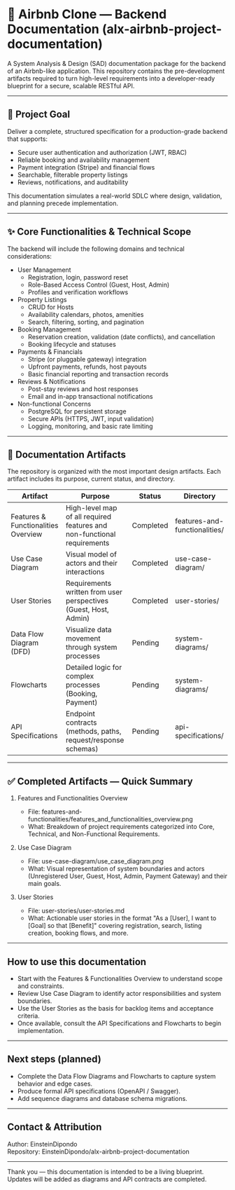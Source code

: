 # 🏡 Airbnb Clone — Backend Documentation (alx-airbnb-project-documentation)

A System Analysis & Design (SAD) documentation package for the backend of an Airbnb-like application. This repository contains the pre-development artifacts required to turn high-level requirements into a developer-ready blueprint for a secure, scalable RESTful API.

---

## 🎯 Project Goal

Deliver a complete, structured specification for a production-grade backend that supports:

- Secure user authentication and authorization (JWT, RBAC)
- Reliable booking and availability management
- Payment integration (Stripe) and financial flows
- Searchable, filterable property listings
- Reviews, notifications, and auditability

This documentation simulates a real-world SDLC where design, validation, and planning precede implementation.

---

## ✨ Core Functionalities & Technical Scope

The backend will include the following domains and technical considerations:

- User Management
  - Registration, login, password reset
  - Role-Based Access Control (Guest, Host, Admin)
  - Profiles and verification workflows
- Property Listings
  - CRUD for Hosts
  - Availability calendars, photos, amenities
  - Search, filtering, sorting, and pagination
- Booking Management
  - Reservation creation, validation (date conflicts), and cancellation
  - Booking lifecycle and statuses
- Payments & Financials
  - Stripe (or pluggable gateway) integration
  - Upfront payments, refunds, host payouts
  - Basic financial reporting and transaction records
- Reviews & Notifications
  - Post-stay reviews and host responses
  - Email and in-app transactional notifications
- Non-functional Concerns
  - PostgreSQL for persistent storage
  - Secure APIs (HTTPS, JWT, input validation)
  - Logging, monitoring, and basic rate limiting

---

## 📝 Documentation Artifacts

The repository is organized with the most important design artifacts. Each artifact includes its purpose, current status, and directory.

| Artifact                         | Purpose                                                                 | Status     | Directory                                 |
|----------------------------------|-------------------------------------------------------------------------|------------|-------------------------------------------|
| Features & Functionalities Overview | High-level map of all required features and non-functional requirements | Completed  | features-and-functionalities/             |
| Use Case Diagram                 | Visual model of actors and their interactions                           | Completed  | use-case-diagram/                          |
| User Stories                     | Requirements written from user perspectives (Guest, Host, Admin)        | Completed  | user-stories/                              |
| Data Flow Diagram (DFD)         | Visualize data movement through system processes                        | Pending    | system-diagrams/                           |
| Flowcharts                       | Detailed logic for complex processes (Booking, Payment)                 | Pending    | system-diagrams/                           |
| API Specifications               | Endpoint contracts (methods, paths, request/response schemas)           | Pending    | api-specifications/                        |

---

## ✅ Completed Artifacts — Quick Summary

1. Features and Functionalities Overview  
   - File: features-and-functionalities/features_and_functionalities_overview.png  
   - What: Breakdown of project requirements categorized into Core, Technical, and Non-Functional Requirements.

2. Use Case Diagram  
   - File: use-case-diagram/use_case_diagram.png  
   - What: Visual representation of system boundaries and actors (Unregistered User, Guest, Host, Admin, Payment Gateway) and their main goals.

3. User Stories  
   - File: user-stories/user-stories.md  
   - What: Actionable user stories in the format "As a [User], I want to [Goal] so that [Benefit]" covering registration, search, listing creation, booking flows, and more.

---

## How to use this documentation

- Start with the Features & Functionalities Overview to understand scope and constraints.
- Review Use Case Diagram to identify actor responsibilities and system boundaries.
- Use the User Stories as the basis for backlog items and acceptance criteria.
- Once available, consult the API Specifications and Flowcharts to begin implementation.

---

## Next steps (planned)

- Complete the Data Flow Diagrams and Flowcharts to capture system behavior and edge cases.
- Produce formal API specifications (OpenAPI / Swagger).
- Add sequence diagrams and database schema migrations.

---

## Contact & Attribution

Author: EinsteinDipondo  
Repository: EinsteinDipondo/alx-airbnb-project-documentation

---

Thank you — this documentation is intended to be a living blueprint. Updates will be added as diagrams and API contracts are completed.
